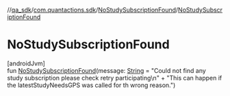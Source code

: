 //[qa_sdk](../../../index.md)/[com.quantactions.sdk](../index.md)/[NoStudySubscriptionFound](index.md)/[NoStudySubscriptionFound](-no-study-subscription-found.md)

# NoStudySubscriptionFound

[androidJvm]\
fun [NoStudySubscriptionFound](-no-study-subscription-found.md)(message: [String](https://kotlinlang.org/api/latest/jvm/stdlib/kotlin/-string/index.html) = "Could not find any study subscription please check retry participating\n" +
        "This can happen if the latestStudyNeedsGPS was called for th wrong reason.")
